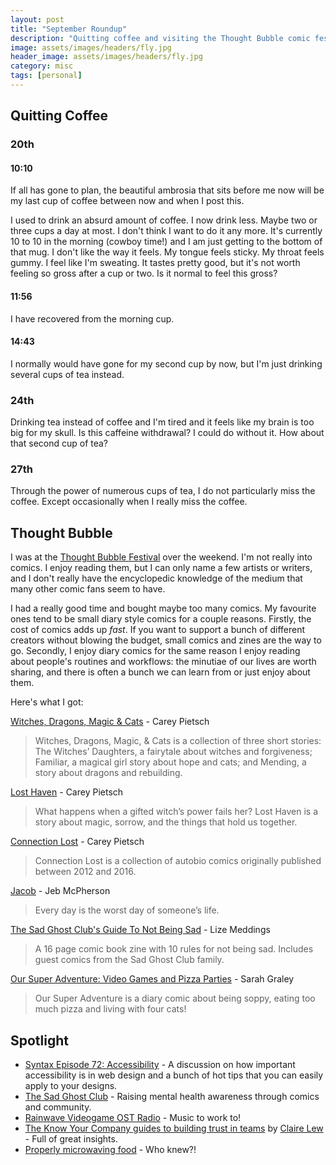 ```yaml
---
layout: post
title: "September Roundup"
description: "Quitting coffee and visiting the Thought Bubble comic festival in this month's roundup."
image: assets/images/headers/fly.jpg
header_image: assets/images/headers/fly.jpg
category: misc
tags: [personal]
---
```


## Quitting Coffee

### 20th

#### 10:10

If all has gone to plan, the beautiful ambrosia that sits before me now will be my last cup of coffee between now and when I post this.

I used to drink an absurd amount of coffee. I now drink less. Maybe two or three cups a day at most. I don't think I want to do it any more. It's currently 10 to 10 in the morning (cowboy time!) and I am just getting to the bottom of that mug. I don't like the way it feels. My tongue feels sticky. My throat feels gummy. I feel like I'm sweating. It tastes pretty good, but it's not worth feeling so gross after a cup or two. Is it normal to feel this gross?

#### 11:56

I have recovered from the morning cup.

#### 14:43

I normally would have gone for my second cup by now, but I'm just drinking several cups of tea instead.

### 24th

Drinking tea instead of coffee and I'm tired and it feels like my brain is too big for my skull. Is this caffeine withdrawal? I could do without it. How about that second cup of tea?

### 27th

Through the power of numerous cups of tea, I do not particularly miss the coffee. Except occasionally when I really miss the coffee.

## Thought Bubble

I was at the [Thought Bubble Festival](https://www.thoughtbubblefestival.com/) over the weekend. I'm not really into comics. I enjoy reading them, but I can only name a few artists or writers, and I don't really have the encyclopedic knowledge of the medium that many other comic fans seem to have.

I had a really good time and bought maybe too many comics. My favourite ones tend to be small diary style comics for a couple reasons. Firstly, the cost of comics adds up *fast*. If you want to support a bunch of different creators without blowing the budget, small comics and zines are the way to go. Secondly, I enjoy diary comics for the same reason I enjoy reading about people's routines and workflows: the minutiae of our lives are worth sharing, and there is often a bunch we can learn from or just enjoy about them.

Here's what I got:

[Witches, Dragons, Magic & Cats](http://www.careydraws.com/#/witches-dragons-magic-cats/) - Carey Pietsch

> Witches, Dragons, Magic, & Cats is a collection of three short stories: The Witches’ Daughters, a fairytale about witches and forgiveness; Familiar, a magical girl story about hope and cats; and Mending, a story about dragons and rebuilding.

[Lost Haven](http://www.careydraws.com/#/lost-haven/) - Carey Pietsch

> What happens when a gifted witch’s power fails her? Lost Haven is a story about magic, sorrow, and the things that hold us together.  

[Connection Lost](http://www.careydraws.com/#/connection-lost/) - Carey Pietsch

> Connection Lost is a collection of autobio comics originally published between 2012 and 2016.

[Jacob](https://www.jedmcpherson.com/) - Jeb McPherson

> Every day is the worst day of someone’s life.

[The Sad Ghost Club's Guide To Not Being Sad](https://thesadghostclub.com/collections/zines/products/the-sad-ghost-clubs-guide-to-not-being-sad) - Lize Meddings

> A 16 page comic book zine with 10 rules for not being sad. Includes guest comics from the Sad Ghost Club family.

[Our Super Adventure: Video Games and Pizza Parties](https://www.oursuperadventure.com/) - Sarah Graley

> Our Super Adventure is a diary comic about being soppy, eating too much pizza and living with four cats!

## Spotlight

* [Syntax Episode 72: Accessibility](https://syntax.fm/show/072/accessibility) - A discussion on how important accessibility is in web design and a bunch of hot tips that you can easily apply to your designs.
* [The Sad Ghost Club](https://thesadghostclub.com/) - Raising mental health awareness through comics and community.
* [Rainwave Videogame OST Radio](https://rainwave.cc/all/) - Music to work to!
* [The Know Your Company guides to building trust in teams](https://blog.knowyourcompany.com/announcing-a-guide-to-building-trust-in-teams-for-managers-and-employees-ad8b6a6d9359) by [Claire Lew](http://clairelew.com/) - Full of great insights.
* [Properly microwaving food](https://lifehacker.com/5815789/microwave-food-on-the-edge-of-the-carousel-for-faster-more-even-heating) - Who knew?!
